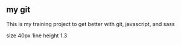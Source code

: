 ## my git

This is my training project to get better with git, javascript, and sass

size 40px
1ine height 1.3

